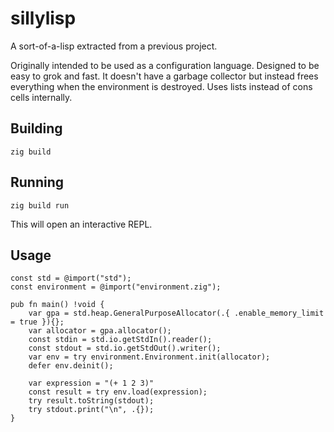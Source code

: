 # sillylisp

A sort-of-a-lisp extracted from a previous project.

Originally intended to be used as a configuration language.
Designed to be easy to grok and fast.
It doesn't have a garbage collector but instead frees everything when the environment is destroyed.
Uses lists instead of cons cells internally.

## Building
```zig
zig build
```

## Running
```zig
zig build run
```

This will open an interactive REPL.

## Usage

```zig
const std = @import("std");
const environment = @import("environment.zig");

pub fn main() !void {
    var gpa = std.heap.GeneralPurposeAllocator(.{ .enable_memory_limit = true }){};
    var allocator = gpa.allocator();
    const stdin = std.io.getStdIn().reader();
    const stdout = std.io.getStdOut().writer();
    var env = try environment.Environment.init(allocator);
    defer env.deinit();

    var expression = "(+ 1 2 3)"
    const result = try env.load(expression);
    try result.toString(stdout);
    try stdout.print("\n", .{});
}
```
